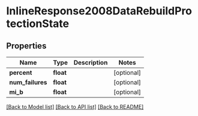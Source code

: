 # InlineResponse2008DataRebuildProtectionState

## Properties
Name | Type | Description | Notes
------------ | ------------- | ------------- | -------------
**percent** | **float** |  | [optional] 
**num_failures** | **float** |  | [optional] 
**mi_b** | **float** |  | [optional] 

[[Back to Model list]](../README.md#documentation-for-models) [[Back to API list]](../README.md#documentation-for-api-endpoints) [[Back to README]](../README.md)

